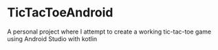 # TicTacToeAndroid
A personal project where I attempt to create a working tic-tac-toe game using Android Studio with kotlin

